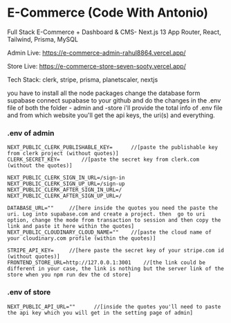 # E-Commerce (Code With Antonio)
Full Stack E-Commerce + Dashboard &amp; CMS- Next.js 13 App Router, React, Tailwind, Prisma, MySQL

Admin Live: https://e-commerce-admin-rahul8864.vercel.app/

Store Live: https://e-commerce-store-seven-sooty.vercel.app/

Tech Stack: clerk, stripe, prisma, planetscaler, nextjs

you have to install all the node packages 
change the database form supabase 
connect supabase to your github and do the changes in the .env file of both the folder - admin and -store 
i'll provide the total info of .env file and from which website you'll get the api keys, the uri(s) and everything.

<h3>.env of admin</h3>

```
NEXT_PUBLIC_CLERK_PUBLISHABLE_KEY=      //[paste the publishable key from clerk project (without quotes)]
CLERK_SECRET_KEY=       //[paste the secret key from clerk.com (without the quotes)]

NEXT_PUBLIC_CLERK_SIGN_IN_URL=/sign-in
NEXT_PUBLIC_CLERK_SIGN_UP_URL=/sign-up
NEXT_PUBLIC_CLERK_AFTER_SIGN_IN_URL=/
NEXT_PUBLIC_CLERK_AFTER_SIGN_UP_URL=/

DATABASE_URL=""     //[here inside the quotes you need the paste the uri. Log into supabase.com and create a project. then  go to uri option, change the mode from transaction to session and then copy the link and paste it here within the quotes]
NEXT_PUBLIC_CLOUDINARY_CLOUD_NAME=""    //[paste the cloud name of your cloudinary.com profile (within the quotes)]

STRIPE_API_KEY=     //[here paste the secret key of your stripe.com id (without quotes)]
FRONTEND_STORE_URL=http://127.0.0.1:3001    //[the link could be different in your case, the link is nothing but the server link of the store when you npm run dev the cd store]
```
<h3>.env of store</h3>

```
NEXT_PUBLIC_API_URL=""      //[inside the quotes you'll need to paste the api key which you will get in the setting page of admin]
```